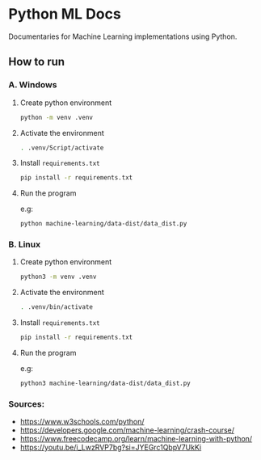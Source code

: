 # Python ML Docs

Documentaries for Machine Learning implementations using Python.

## How to run

### A. Windows

1. Create python environment

    ```sh
    python -m venv .venv
    ```

2. Activate the environment

    ```sh
    . .venv/Script/activate
    ```

3. Install `requirements.txt`

    ```sh
    pip install -r requirements.txt
    ```

4. Run the program

    e.g:
    ```sh
    python machine-learning/data-dist/data_dist.py
    ```

### B. Linux

1. Create python environment

    ```sh
    python3 -m venv .venv
    ```

2. Activate the environment

    ```sh
    . .venv/bin/activate
    ```

3. Install `requirements.txt`

    ```sh
    pip install -r requirements.txt
    ```

4. Run the program

    e.g:
    ```sh
    python3 machine-learning/data-dist/data_dist.py
    ```

### Sources:
- https://www.w3schools.com/python/
- https://developers.google.com/machine-learning/crash-course/
- https://www.freecodecamp.org/learn/machine-learning-with-python/
- https://youtu.be/i_LwzRVP7bg?si=JYEGrc1QbpV7UkKi